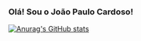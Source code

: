 ### Olá! Sou o João Paulo Cardoso!

[![Anurag's GitHub stats](https://github-readme-stats.vercel.app/api?username=JoPCardoso2203)](https://github.com/anuraghazra/github-readme-stats&show_icons=true&theme=radical)
<!--
**JoPCardoso2203/JoPCardoso2203** is a ✨ _special_ ✨ repository because its `README.md` (this file) appears on your GitHub profile.

Here are some ideas to get you started:

- 🔭 I’m currently working on ...
- 🌱 I’m currently learning ...
- 👯 I’m looking to collaborate on ...
- 🤔 I’m looking for help with ...
- 💬 Ask me about ...
- 📫 How to reach me: ...
- 😄 Pronouns: ...
- ⚡ Fun fact: ...
-->
